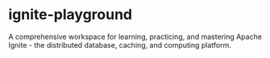 # ignite-playground
A comprehensive workspace for learning, practicing, and mastering Apache Ignite - the distributed database, caching, and computing platform.
